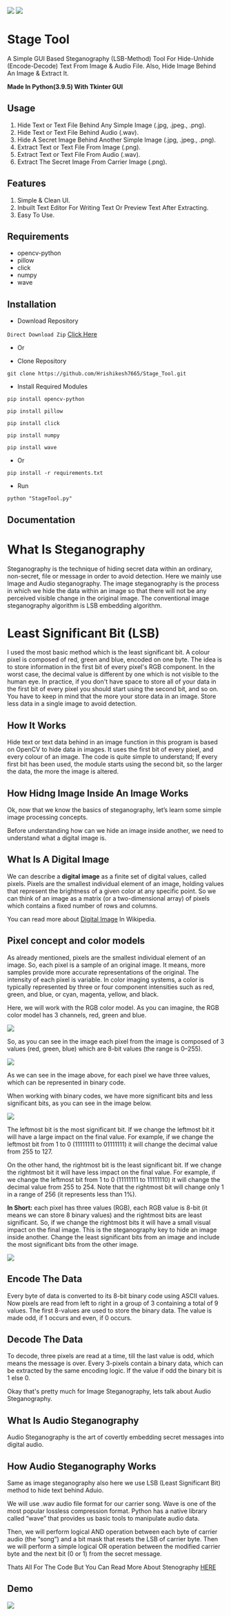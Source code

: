 [![](https://forthebadge.com/images/badges/made-with-python.svg)](https://www.python.org)
[![](https://img.shields.io/badge/Supported%20OS-Windows-blue)](https://www.microsoft.com/en-in/software-download/windows10)


# Stage Tool
A Simple GUI Based Steganography (LSB-Method) Tool For Hide-Unhide (Encode-Decode) Text From Image & Audio File. Also, Hide Image Behind An Image & Extract It.

**Made In Python(3.9.5) With Tkinter GUI**

## Usage

1. Hide Text or Text File Behind Any Simple Image (.jpg, .jpeg., .png). 
2. Hide Text or Text File Behind Audio (.wav).
3. Hide A Secret Image Behind Another Simple Image (.jpg, .jpeg., .png).
4. Extract Text or Text File From Image (.png). 
5. Extract Text or Text File From Audio (.wav). 
6. Extract The Secret Image From Carrier Image (.png).


## Features 

1. Simple & Clean UI.
2. Inbuilt Text Editor For Writing Text Or Preview Text After Extracting.
3. Easy To Use.


## Requirements

- opencv-python
- pillow
- click
- numpy
- wave


## Installation

- Download Repository

`Direct Download Zip` [Click Here](https://codeload.github.com/Hrishikesh7665/Stage_Tool/zip/refs/heads/main)

- Or

- Clone Repository

```
git clone https://github.com/Hrishikesh7665/Stage_Tool.git
```

- Install Required Modules

```
pip install opencv-python
```
```
pip install pillow
```
```
pip install click
```
```
pip install numpy
```
```
pip install wave
```

- Or

```
pip install -r requirements.txt
```

- Run

```
python "StageTool.py"
```



## Documentation

What Is Steganography
=====================

Steganography is the technique of hiding secret data within an ordinary, non-secret, file or message in order to avoid detection. Here we mainly use Image and Audio steganography.
			The image steganography is the process in which we hide the data within an image so that there will not be any perceived visible change in the original image. The conventional image steganography algorithm is LSB embedding algorithm.


Least Significant Bit (LSB)
===========================

I used the most basic method which is the least significant bit. A colour pixel is composed of red, green and blue, encoded on one byte. The idea is to store information in the first bit of every pixel's RGB component. In the worst case, the decimal value is different by one which is not visible to the human eye. In practice, if you don't have space to store all of your data in the first bit of every pixel you should start using the second bit, and so on. You have to keep in mind that the more your store data in an image. Store less data in a single image to avoid detection.

How It Works
------------

Hide text or text data behind in an image function in this program is based on OpenCV to hide data in images. It uses the first bit of every pixel, and every colour of an image. The code is quite simple to understand; If every first bit has been used, the module starts using the second bit, so the larger the data, the more the image is altered.


How Hidng Image Inside An Image Works
-------------------------------------

Ok, now that we know the basics of steganography, let’s learn some simple image processing concepts.

Before understanding how can we hide an image inside another, we need to understand what a digital image is.

What Is A Digital Image
-----------------------

We can describe a **digital image** as a finite set of digital values, called pixels. Pixels are the smallest individual element of an image, holding values that represent the brightness of a given color at any specific point. So we can think of an image as a matrix (or a two-dimensional array) of pixels which contains a fixed number of rows and columns.

You can read more about [Digital Image](https://en.wikipedia.org/wiki/Digital_image) In Wikipedia.


Pixel concept and color models
------------------------------

As already mentioned, pixels are the smallest individual element of an image. So, each pixel is a sample of an original image. It means, more samples provide more accurate representations of the original. The intensity of each pixel is variable. In color imaging systems, a color is typically represented by three or four component intensities such as red, green, and blue, or cyan, magenta, yellow, and black.

Here, we will work with the RGB color model. As you can imagine, the RGB color model has 3 channels, red, green and blue.

![](Extras/Resources1.jpg)

So, as you can see in the image each pixel from the image is composed of 3 values (red, green, blue) which are 8-bit values (the range is 0–255).

![](Extras/Resources2.jpg)

As we can see in the image above, for each pixel we have three values, which can be represented in binary code.

When working with binary codes, we have more significant bits and less significant bits, as you can see in the image below.

![](Extras/Resources3.jpg)

The leftmost bit is the most significant bit. If we change the leftmost bit it will have a large impact on the final value. For example, if we change the leftmost bit from 1 to 0 (11111111 to 01111111) it will change the decimal value from 255 to 127.

On the other hand, the rightmost bit is the least significant bit. If we change the rightmost bit it will have less impact on the final value. For example, if we change the leftmost bit from 1 to 0 (11111111 to 11111110) it will change the decimal value from 255 to 254. Note that the rightmost bit will change only 1 in a range of 256 (it represents less than 1%).

**In Short:** each pixel has three values (RGB), each RGB value is 8-bit (it means we can store 8 binary values) and the rightmost bits are least significant. So, if we change the rightmost bits it will have a small visual impact on the final image. This is the steganography key to hide an image inside another. Change the least significant bits from an image and include the most significant bits from the other image.

![](Extras/Resources4.jpg)


Encode The Data
---------------
Every byte of data is converted to its 8-bit binary code using ASCII values. Now pixels are read from left to right in a group of 3 containing a total of 9 values. The first 8-values are used to store the binary data. The value is made odd, if 1 occurs and even, if 0 occurs.

Decode The Data
---------------
To decode, three pixels are read at a time, till the last value is odd, which means the message is over. Every 3-pixels contain a binary data, which can be extracted by the same encoding logic. If the value if odd the binary bit is 1 else 0.


Okay that's pretty much for Image Steganography, lets talk about Audio Steganography. 

## What Is Audio Steganography

Audio Steganography is the art of covertly embedding secret messages into digital audio.

How Audio Steganography Works
-----------------------------

Same as image steganography also here we use LSB (Least Significant Bit) method to hide text behind Aduio.

We will use .wav audio file format for our carrier song. Wave is one of the most popular lossless compression format. Python has a native library called “wave” that provides us basic tools to manipulate audio data.

Then, we will perform logical AND operation between each byte of carrier audio (the “song”) and a bit mask that resets the LSB of carrier byte. Then we will perform a simple logical OR operation between the modified carrier byte and the next bit (0 or 1) from the secret message.

Thats All For The Code But You Can Read More About Stenography [HERE](https://core.ac.uk/download/pdf/234671204.pdf)


## Demo

![](Extras/Resources5.gif)
